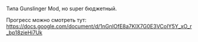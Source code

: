Типа Gunslinger Mod, но super бюджетный.

Прогресс можно смотреть тут: https://docs.google.com/document/d/1nGnIOfE8a7KlX7G0E3VCoIY5Y_xO_r_bp18zieHi7Uk

